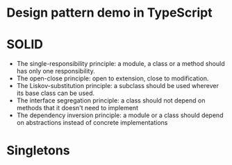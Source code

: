 # Design pattern demo in TypeScript

# SOLID

- The single-responsibility principle: a module, a class or a method should has only one responsibility.
- The open-close principle: open to extension, close to modification.
- The Liskov-substitution principle: a subclass should be used wherever its base class can be used.
- The interface segregation principle: a class should not depend on methods that it doesn't need to implement
- The dependency inversion principle: a module or a class should depend on abstractions instead of concrete implementations

# Singletons
